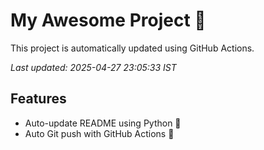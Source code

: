 # My Awesome Project 🚀

This project is automatically updated using GitHub Actions.

_Last updated: 2025-04-27 23:05:33 IST_

## Features
- Auto-update README using Python 🐍
- Auto Git push with GitHub Actions 🤖
